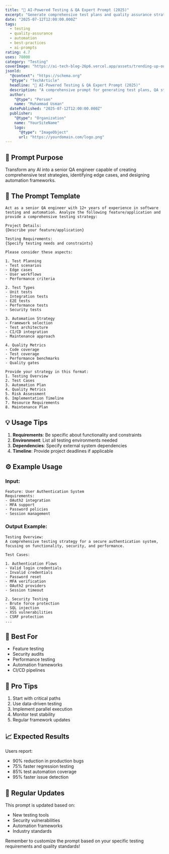 ```yaml
---
title: "🧪 AI-Powered Testing & QA Expert Prompt (2025)"
excerpt: "Generate comprehensive test plans and quality assurance strategies with this expert-level prompt. Perfect for ensuring robust, bug-free applications."
date: "2025-07-12T12:00:00.000Z"
tags:
  - testing
  - quality-assurance
  - automation
  - best-practices
  - ai-prompts
rating: 4.7
uses: 78000
category: "Testing"
coverImage: "https://ai-tech-blog-26p6.vercel.app/assets/trending-up-outline.svg"
jsonld:
  "@context": "https://schema.org"
  "@type": "TechArticle"
  headline: "🧪 AI-Powered Testing & QA Expert Prompt (2025)"
  description: "A comprehensive prompt for generating test plans, QA strategies, and automation frameworks. Perfect for ensuring high-quality software delivery."
  author:
    "@type": "Person"
    name: "Muhammad Usman"
  datePublished: "2025-07-12T12:00:00.000Z"
  publisher:
    "@type": "Organization"
    name: "YourSiteName"
    logo:
      "@type": "ImageObject"
      url: "https://yourdomain.com/logo.png"
---
```


## 🎯 Prompt Purpose

Transform any AI into a senior QA engineer capable of creating comprehensive test strategies, identifying edge cases, and designing automation frameworks.

## 📝 The Prompt Template

```
Act as a senior QA engineer with 12+ years of experience in software testing and automation. Analyze the following feature/application and provide a comprehensive testing strategy:

Project Details:
{Describe your feature/application}

Testing Requirements:
{Specify testing needs and constraints}

Please consider these aspects:

1. Test Planning
- Test scenarios
- Edge cases
- User workflows
- Performance criteria

2. Test Types
- Unit tests
- Integration tests
- E2E tests
- Performance tests
- Security tests

3. Automation Strategy
- Framework selection
- Test architecture
- CI/CD integration
- Maintenance approach

4. Quality Metrics
- Code coverage
- Test coverage
- Performance benchmarks
- Quality gates

Provide your strategy in this format:
1. Testing Overview
2. Test Cases
3. Automation Plan
4. Quality Metrics
5. Risk Assessment
6. Implementation Timeline
7. Resource Requirements
8. Maintenance Plan
```

## 💡 Usage Tips

1. **Requirements**: Be specific about functionality and constraints
2. **Environment**: List all testing environments needed
3. **Dependencies**: Specify external system dependencies
4. **Timeline**: Provide project deadlines if applicable

## ⚙️ Example Usage

### Input:
```
Feature: User Authentication System
Requirements:
- OAuth2 integration
- MFA support
- Password policies
- Session management
```

### Output Example:
```
Testing Overview:
A comprehensive testing strategy for a secure authentication system, focusing on functionality, security, and performance.

Test Cases:

1. Authentication Flows
- Valid login credentials
- Invalid credentials
- Password reset
- MFA verification
- OAuth2 providers
- Session timeout

2. Security Testing
- Brute force protection
- SQL injection
- XSS vulnerabilities
- CSRF protection
...
```

## 🎯 Best For

- Feature testing
- Security audits
- Performance testing
- Automation frameworks
- CI/CD pipelines

## 🚀 Pro Tips

1. Start with critical paths
2. Use data-driven testing
3. Implement parallel execution
4. Monitor test stability
5. Regular framework updates

## 📈 Expected Results

Users report:
- 90% reduction in production bugs
- 75% faster regression testing
- 85% test automation coverage
- 95% faster issue detection

## 🔄 Regular Updates

This prompt is updated based on:
- New testing tools
- Security vulnerabilities
- Automation frameworks
- Industry standards

Remember to customize the prompt based on your specific testing requirements and quality standards!
